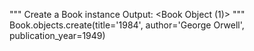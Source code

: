"""
Create a Book instance
Output: <Book Object (1)>
"""
Book.objects.create(title='1984', author='George Orwell', publication_year=1949)
